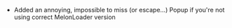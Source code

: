 - Added an annoying, impossible to miss (or escape...) Popup if you're not using correct MelonLoader version